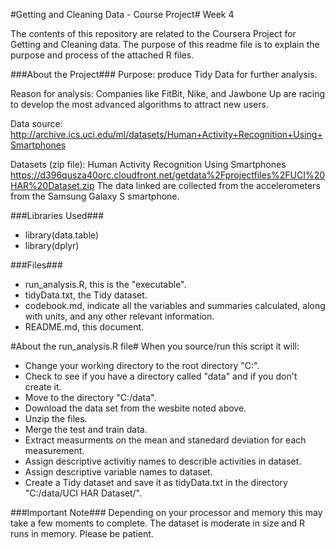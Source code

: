 #Getting and Cleaning Data - Course Project#
Week 4

The contents of this repository are related to the Coursera Project for Getting and Cleaning data.  The purpose of this readme file is to explain the purpose and process of the attached R files.

###About the Project###
Purpose: produce Tidy Data for further analysis.

Reason for analysis: Companies like FitBit, Nike, and Jawbone Up are racing to develop the most advanced algorithms to attract new users. 

Data source: http://archive.ics.uci.edu/ml/datasets/Human+Activity+Recognition+Using+Smartphones

Datasets (zip file): Human Activity Recognition Using Smartphones https://d396qusza40orc.cloudfront.net/getdata%2Fprojectfiles%2FUCI%20HAR%20Dataset.zip
The data linked are collected from the accelerometers from the Samsung Galaxy S smartphone.

###Libraries Used###
* library(data.table)
* library(dplyr)

###Files###
* run_analysis.R, this is the "executable".
* tidyData.txt, the Tidy dataset.
* codebook.md, indicate all the variables and summaries calculated, along with units, and any other relevant information.
* README.md, this document.

#About the run_analysis.R file#
When you source/run this script it will:
* Change your working directory to the root directory "C:".
* Check to see if you have a directory called "data" and if you don't create it.
* Move to the directory "C:/data".
* Download the data set from the wesbite noted above.
* Unzip the files.
* Merge the test and train data.
* Extract measurments on the mean and stanedard deviation for each measurement.
* Assign descriptive activitiy names to describle activities in dataset.
* Assign descriptive variable names to dataset.
* Create a Tidy dataset and save it as tidyData.txt in the directory "C:/data/UCI HAR Dataset/".

###Important Note###
Depending on your processor and memory this may take a few moments to complete.  The dataset is moderate in size and R runs in memory. Please be patient. 
